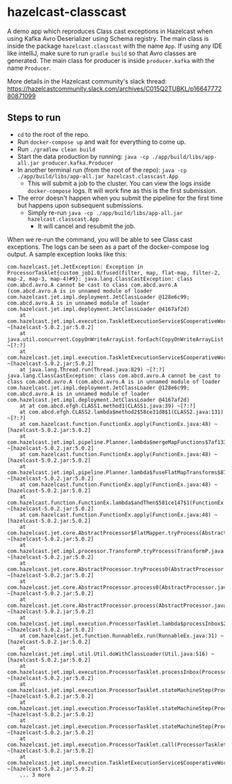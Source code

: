 # hazelcast-classcast
A demo app which reproduces Class cast exceptions in Hazelcast when using Kafka Avro Deserializer using Schema registry. 
The main class is inside the package `hazelcast.classcast` with the name `App`. If using any IDE like intelliJ, make sure to run `gradle build` so that Avro classes are generated.
The main class for producer is inside `producer.kafka` with the name `Producer`.

More details in the Hazelcast community's slack thread: https://hazelcastcommunity.slack.com/archives/C015Q2TUBKL/p1664777280871099 

## Steps to run
- `cd` to the root of the repo.
- Run `docker-compose up` and wait for everything to come up.
- Run `./gradlew clean build`
- Start the data production by running: `java -cp ./app/build/libs/app-all.jar producer.kafka.Producer`
- In another terminal run (from the root of the repo):  `java -cp ./app/build/libs/app-all.jar hazelcast.classcast.App`
  - This will submit a job to the cluster. You can view the logs inside `docker-compose` logs. It will work fine as this is the first submission.
- The error doesn't happen when you submit the pipeline for the first time but happens upon subsequent submissions.
  - Simply re-run `java -cp ./app/build/libs/app-all.jar hazelcast.classcast.App`
    - It will cancel and resubmit the job.
    
When we re-run the command, you will be able to see Class cast exceptions. The logs can be seen as a part of the docker-compose log output.
A sample exception looks like this: 
```
com.hazelcast.jet.JetException: Exception in ProcessorTasklet{custom_job1.0/fused(filter, map, flat-map, filter-2, map-2, map-3, map-4)#9}: java.lang.ClassCastException: class com.abcd.avro.A cannot be cast to class com.abcd.avro.A (com.abcd.avro.A is in unnamed module of loader com.hazelcast.jet.impl.deployment.JetClassLoader @128e6c99; com.abcd.avro.A is in unnamed module of loader com.hazelcast.jet.impl.deployment.JetClassLoader @4167af2d)
	at com.hazelcast.jet.impl.execution.TaskletExecutionService$CooperativeWorker.runTasklet(TaskletExecutionService.java:400) ~[hazelcast-5.0.2.jar:5.0.2]
	at java.util.concurrent.CopyOnWriteArrayList.forEach(CopyOnWriteArrayList.java:807) ~[?:?]
	at com.hazelcast.jet.impl.execution.TaskletExecutionService$CooperativeWorker.run(TaskletExecutionService.java:356) ~[hazelcast-5.0.2.jar:5.0.2]
	at java.lang.Thread.run(Thread.java:829) ~[?:?]
java.lang.ClassCastException: class com.abcd.avro.A cannot be cast to class com.abcd.avro.A (com.abcd.avro.A is in unnamed module of loader com.hazelcast.jet.impl.deployment.JetClassLoader @128e6c99; com.abcd.avro.A is in unnamed module of loader com.hazelcast.jet.impl.deployment.JetClassLoader @4167af2d)
	at at com.abcd.efgh.CLASS1.method1(CLASS1.java:39) ~[?:?]
	at com.abcd.efgh.CLASS2.lambda$method2$58ce31d8$1(CLASS2.java:131) ~[?:?]
	at com.hazelcast.function.FunctionEx.apply(FunctionEx.java:48) ~[hazelcast-5.0.2.jar:5.0.2]
	at com.hazelcast.jet.impl.pipeline.Planner.lambda$mergeMapFunctions$7af1335b$1(Planner.java:234) ~[hazelcast-5.0.2.jar:5.0.2]
	at com.hazelcast.function.FunctionEx.apply(FunctionEx.java:48) ~[hazelcast-5.0.2.jar:5.0.2]
	at com.hazelcast.jet.impl.pipeline.Planner.lambda$fuseFlatMapTransforms$8790af0c$1(Planner.java:191) ~[hazelcast-5.0.2.jar:5.0.2]
	at com.hazelcast.function.FunctionEx.apply(FunctionEx.java:48) ~[hazelcast-5.0.2.jar:5.0.2]
	at com.hazelcast.function.FunctionEx.lambda$andThen$581ce147$1(FunctionEx.java:82) ~[hazelcast-5.0.2.jar:5.0.2]
	at com.hazelcast.function.FunctionEx.apply(FunctionEx.java:48) ~[hazelcast-5.0.2.jar:5.0.2]
	at com.hazelcast.jet.core.AbstractProcessor$FlatMapper.tryProcess(AbstractProcessor.java:566) ~[hazelcast-5.0.2.jar:5.0.2]
	at com.hazelcast.jet.impl.processor.TransformP.tryProcess(TransformP.java:45) ~[hazelcast-5.0.2.jar:5.0.2]
	at com.hazelcast.jet.core.AbstractProcessor.tryProcess0(AbstractProcessor.java:187) ~[hazelcast-5.0.2.jar:5.0.2]
	at com.hazelcast.jet.core.AbstractProcessor.process0(AbstractProcessor.java:590) ~[hazelcast-5.0.2.jar:5.0.2]
	at com.hazelcast.jet.core.AbstractProcessor.process(AbstractProcessor.java:108) ~[hazelcast-5.0.2.jar:5.0.2]
	at com.hazelcast.jet.impl.execution.ProcessorTasklet.lambda$processInbox$2f647568$2(ProcessorTasklet.java:440) ~[hazelcast-5.0.2.jar:5.0.2]
	at com.hazelcast.jet.function.RunnableEx.run(RunnableEx.java:31) ~[hazelcast-5.0.2.jar:5.0.2]
	at com.hazelcast.jet.impl.util.Util.doWithClassLoader(Util.java:516) ~[hazelcast-5.0.2.jar:5.0.2]
	at com.hazelcast.jet.impl.execution.ProcessorTasklet.processInbox(ProcessorTasklet.java:440) ~[hazelcast-5.0.2.jar:5.0.2]
	at com.hazelcast.jet.impl.execution.ProcessorTasklet.stateMachineStep(ProcessorTasklet.java:305) ~[hazelcast-5.0.2.jar:5.0.2]
	at com.hazelcast.jet.impl.execution.ProcessorTasklet.stateMachineStep(ProcessorTasklet.java:300) ~[hazelcast-5.0.2.jar:5.0.2]
	at com.hazelcast.jet.impl.execution.ProcessorTasklet.stateMachineStep(ProcessorTasklet.java:281) ~[hazelcast-5.0.2.jar:5.0.2]
	at com.hazelcast.jet.impl.execution.ProcessorTasklet.call(ProcessorTasklet.java:255) ~[hazelcast-5.0.2.jar:5.0.2]
	at com.hazelcast.jet.impl.execution.TaskletExecutionService$CooperativeWorker.runTasklet(TaskletExecutionService.java:388) ~[hazelcast-5.0.2.jar:5.0.2]
	... 3 more
  ```
  
